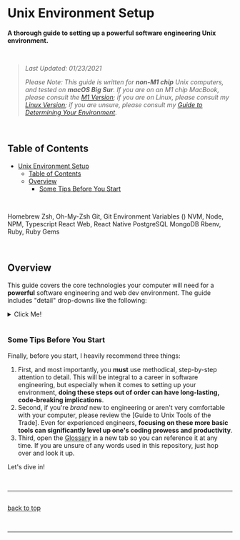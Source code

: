 # Unix Environment Setup

**A thorough guide to setting up a powerful software engineering Unix environment.**

<br>

> _Last Updated: 01/23/2021_
>
> _Please Note: This guide is written for **non-M1 chip** Unix computers, and tested on **macOS Big Sur**. If you are on an M1 chip MacBook, please consult the [M1 Version]; if you are on Linux, please consult my [Linux Version]; if you are unsure, please consult my [Guide to Determining Your Environment]._

<br>

## Table of Contents

- [Unix Environment Setup](#unix-environment-setup)
  - [Table of Contents](#table-of-contents)
  - [Overview](#overview)
    - [Some Tips Before You Start](#some-tips-before-you-start)

<br>

Homebrew
Zsh, Oh-My-Zsh
Git, Git Environment Variables ()
NVM, Node, NPM, Typescript
React Web, React Native
PostgreSQL
MongoDB
Rbenv, Ruby, Ruby Gems

<br>

## Overview

This guide covers the core technologies your computer will need for a **powerful** software engineering and web dev environment. The guide includes "detail" drop-downs like the following:

<details><summary>Click Me!</summary><br>

I will use these dropdowns to keep the guide relatively clean and focused on installation steps, but to still include important context about what is happening with each download, and important notes on possible errors. If you find yourself curious about what is actually happening, or have an error that you can't get around, just check them out!

</details><br>

### Some Tips Before You Start

Finally, before you start, I heavily recommend three things:

1. First, and most importantly, you **must** use methodical, step-by-step attention to detail. This will be integral to a career in software engineering, but especially when it comes to setting up your environment, **doing these steps out of order can have long-lasting, code-breaking implications**.
2. Second, if you're _brand_ new to engineering or aren't very comfortable with your computer, please review the [Guide to Unix Tools of the Trade]. Even for experienced engineers, **focusing on these more basic tools can significantly level up one's coding prowess and productivity**.
3. Third, open the [Glossary] in a new tab so you can reference it at any time. If you are unsure of any words used in this repository, just hop over and look it up.

Let's dive in!

<br>

***

##

[back to top]

<br>

***

<!-- Links -->
[Guide to Determining Your Environment]: github.com/mishakessler/determine-your-environment

[Unix Version]: github.com/mishakessler/unix-environment
[M1 Version]: github.com/mishakessler/m1-environment
[Linux Version]: github.com/mishakessler/linux-environment

[Unix Tools of the Trade]: github.com/mishakessler/unix-tools-of-the-trade

[Glossary]: github.com/mishakessler/glossary

[back to top]: #table-of-contents
